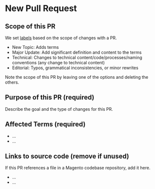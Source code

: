 # New Pull Request

## Scope of this PR

We set [labels](https://devdocs.magento.com/guides/v2.3/contributor-guide/contributing.html#devdocs) based on the scope of changes with a PR.

- New Topic: Adds terms
- Major Update: Add significant definition and content to the terms
- Technical: Changes to technical content/code/processes/naming conventions (any change to technical content)
- Editorial: Typos, grammatical inconsistencies, or minor rewrites

Note the scope of this PR by leaving one of the options and deleting the others.

## Purpose of this PR (required)

Describe the goal and the type of changes for this PR.

<!-- If you are fixing a Github issue, note it in the following format and the issue will automatically close when this PR is merged:
Fixes #<IssueNumber> -->


## Affected Terms (required)

- ...
- ...

## Links to source code (remove if unused)

If this PR references a file in a Magento codebase repository, add it here.

- ...
- ...
